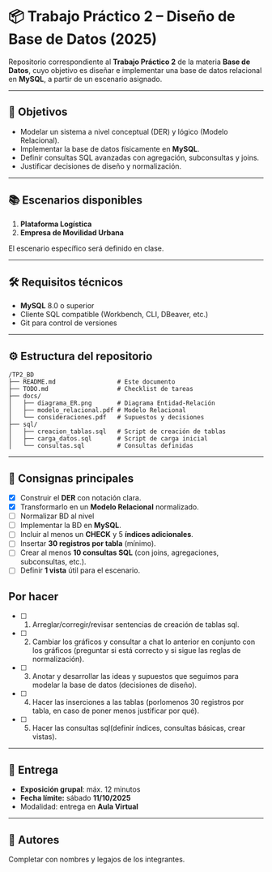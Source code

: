 # 📦 Trabajo Práctico 2 – Diseño de Base de Datos (2025)

Repositorio correspondiente al **Trabajo Práctico 2** de la materia **Base de Datos**, cuyo objetivo es diseñar e implementar una base de datos relacional en **MySQL**, a partir de un escenario asignado.

---

## 🚀 Objetivos

* Modelar un sistema a nivel conceptual (DER) y lógico (Modelo Relacional).
* Implementar la base de datos físicamente en **MySQL**.
* Definir consultas SQL avanzadas con agregación, subconsultas y joins.
* Justificar decisiones de diseño y normalización.

---

## 📚 Escenarios disponibles

1. **Plataforma Logística**
2. **Empresa de Movilidad Urbana**

El escenario específico será definido en clase.

---

## 🛠️ Requisitos técnicos

* **MySQL** 8.0 o superior
* Cliente SQL compatible (Workbench, CLI, DBeaver, etc.)
* Git para control de versiones

---

## ⚙️ Estructura del repositorio

```
/TP2_BD
├── README.md                 # Este documento
├── TODO.md                   # Checklist de tareas
├── docs/
│   ├── diagrama_ER.png       # Diagrama Entidad-Relación
│   ├── modelo_relacional.pdf # Modelo Relacional
│   └── consideraciones.pdf   # Supuestos y decisiones
├── sql/
│   ├── creacion_tablas.sql   # Script de creación de tablas
│   ├── carga_datos.sql       # Script de carga inicial
│   └── consultas.sql         # Consultas definidas
```

---

## 📝 Consignas principales

* [x] Construir el **DER** con notación clara.
* [x] Transformarlo en un **Modelo Relacional** normalizado.
* [ ] Normalizar BD al nivel
* [ ] Implementar la BD en **MySQL**.
* [ ] Incluir al menos un **CHECK** y 5 **índices adicionales**.
* [ ] Insertar **30 registros por tabla** (mínimo).
* [ ] Crear al menos **10 consultas SQL** (con joins, agregaciones, subconsultas, etc.).
* [ ] Definir **1 vista** útil para el escenario.

## Por hacer

* [ ] 1. Arreglar/corregir/revisar sentencias de creación de tablas sql.
* [ ] 2. Cambiar los gráficos y consultar a chat lo anterior en conjunto con los gráficos (preguntar si está correcto y si sigue las reglas de normalización).
* [ ] 3. Anotar y desarrollar las ideas y supuestos que seguimos para modelar la base de datos (decisiones de diseño).
* [ ] 4. Hacer las inserciones a las tablas (porlomenos 30 registros por tabla, en caso de poner menos justificar por qué).
* [ ] 5. Hacer las consultas sql(definir índices, consultas básicas, crear vistas).
---

## 📅 Entrega

* **Exposición grupal**: máx. 12 minutos
* **Fecha límite:** sábado **11/10/2025**
* Modalidad: entrega en **Aula Virtual**

---

## 👥 Autores

Completar con nombres y legajos de los integrantes.

